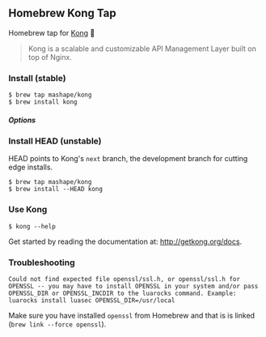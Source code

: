 ## Homebrew Kong Tap

Homebrew tap for [Kong] :beer:

> Kong is a scalable and customizable API Management Layer built on top of Nginx.

### Install (stable)

```shell
$ brew tap mashape/kong
$ brew install kong
```

##### Options

### Install HEAD (unstable)

HEAD points to Kong's `next` branch, the development branch for cutting edge installs.

```
$ brew tap mashape/kong
$ brew install --HEAD kong
```

### Use Kong

```shell
$ kong --help
```

Get started by reading the documentation at: http://getkong.org/docs.

### Troubleshooting

```
Could not find expected file openssl/ssl.h, or openssl/ssl.h for OPENSSL -- you may have to install OPENSSL in your system and/or pass OPENSSL_DIR or OPENSSL_INCDIR to the luarocks command. Example: luarocks install luasec OPENSSL_DIR=/usr/local
```

Make sure you have installed `openssl` from Homebrew and that is is linked (`brew link --force openssl`).

[Kong]: http://getkong.org
